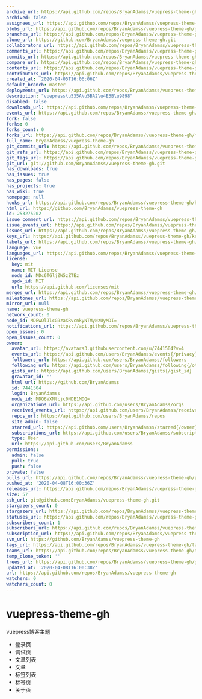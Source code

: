 ```yaml
---
archive_url: https://api.github.com/repos/BryanAdamss/vuepress-theme-gh/{archive_format}{/ref}
archived: false
assignees_url: https://api.github.com/repos/BryanAdamss/vuepress-theme-gh/assignees{/user}
blobs_url: https://api.github.com/repos/BryanAdamss/vuepress-theme-gh/git/blobs{/sha}
branches_url: https://api.github.com/repos/BryanAdamss/vuepress-theme-gh/branches{/branch}
clone_url: https://github.com/BryanAdamss/vuepress-theme-gh.git
collaborators_url: https://api.github.com/repos/BryanAdamss/vuepress-theme-gh/collaborators{/collaborator}
comments_url: https://api.github.com/repos/BryanAdamss/vuepress-theme-gh/comments{/number}
commits_url: https://api.github.com/repos/BryanAdamss/vuepress-theme-gh/commits{/sha}
compare_url: https://api.github.com/repos/BryanAdamss/vuepress-theme-gh/compare/{base}...{head}
contents_url: https://api.github.com/repos/BryanAdamss/vuepress-theme-gh/contents/{+path}
contributors_url: https://api.github.com/repos/BryanAdamss/vuepress-theme-gh/contributors
created_at: '2020-04-05T16:06:06Z'
default_branch: master
deployments_url: https://api.github.com/repos/BryanAdamss/vuepress-theme-gh/deployments
description: "vuepress\u535A\u5BA2\u4E3B\u9898"
disabled: false
downloads_url: https://api.github.com/repos/BryanAdamss/vuepress-theme-gh/downloads
events_url: https://api.github.com/repos/BryanAdamss/vuepress-theme-gh/events
fork: false
forks: 0
forks_count: 0
forks_url: https://api.github.com/repos/BryanAdamss/vuepress-theme-gh/forks
full_name: BryanAdamss/vuepress-theme-gh
git_commits_url: https://api.github.com/repos/BryanAdamss/vuepress-theme-gh/git/commits{/sha}
git_refs_url: https://api.github.com/repos/BryanAdamss/vuepress-theme-gh/git/refs{/sha}
git_tags_url: https://api.github.com/repos/BryanAdamss/vuepress-theme-gh/git/tags{/sha}
git_url: git://github.com/BryanAdamss/vuepress-theme-gh.git
has_downloads: true
has_issues: true
has_pages: false
has_projects: true
has_wiki: true
homepage: null
hooks_url: https://api.github.com/repos/BryanAdamss/vuepress-theme-gh/hooks
html_url: https://github.com/BryanAdamss/vuepress-theme-gh
id: 253275202
issue_comment_url: https://api.github.com/repos/BryanAdamss/vuepress-theme-gh/issues/comments{/number}
issue_events_url: https://api.github.com/repos/BryanAdamss/vuepress-theme-gh/issues/events{/number}
issues_url: https://api.github.com/repos/BryanAdamss/vuepress-theme-gh/issues{/number}
keys_url: https://api.github.com/repos/BryanAdamss/vuepress-theme-gh/keys{/key_id}
labels_url: https://api.github.com/repos/BryanAdamss/vuepress-theme-gh/labels{/name}
language: Vue
languages_url: https://api.github.com/repos/BryanAdamss/vuepress-theme-gh/languages
license:
  key: mit
  name: MIT License
  node_id: MDc6TGljZW5zZTEz
  spdx_id: MIT
  url: https://api.github.com/licenses/mit
merges_url: https://api.github.com/repos/BryanAdamss/vuepress-theme-gh/merges
milestones_url: https://api.github.com/repos/BryanAdamss/vuepress-theme-gh/milestones{/number}
mirror_url: null
name: vuepress-theme-gh
network_count: 0
node_id: MDEwOlJlcG9zaXRvcnkyNTMyNzUyMDI=
notifications_url: https://api.github.com/repos/BryanAdamss/vuepress-theme-gh/notifications{?since,all,participating}
open_issues: 0
open_issues_count: 0
owner:
  avatar_url: https://avatars3.githubusercontent.com/u/7441504?v=4
  events_url: https://api.github.com/users/BryanAdamss/events{/privacy}
  followers_url: https://api.github.com/users/BryanAdamss/followers
  following_url: https://api.github.com/users/BryanAdamss/following{/other_user}
  gists_url: https://api.github.com/users/BryanAdamss/gists{/gist_id}
  gravatar_id: ''
  html_url: https://github.com/BryanAdamss
  id: 7441504
  login: BryanAdamss
  node_id: MDQ6VXNlcjc0NDE1MDQ=
  organizations_url: https://api.github.com/users/BryanAdamss/orgs
  received_events_url: https://api.github.com/users/BryanAdamss/received_events
  repos_url: https://api.github.com/users/BryanAdamss/repos
  site_admin: false
  starred_url: https://api.github.com/users/BryanAdamss/starred{/owner}{/repo}
  subscriptions_url: https://api.github.com/users/BryanAdamss/subscriptions
  type: User
  url: https://api.github.com/users/BryanAdamss
permissions:
  admin: false
  pull: true
  push: false
private: false
pulls_url: https://api.github.com/repos/BryanAdamss/vuepress-theme-gh/pulls{/number}
pushed_at: '2020-04-08T16:00:36Z'
releases_url: https://api.github.com/repos/BryanAdamss/vuepress-theme-gh/releases{/id}
size: 57
ssh_url: git@github.com:BryanAdamss/vuepress-theme-gh.git
stargazers_count: 0
stargazers_url: https://api.github.com/repos/BryanAdamss/vuepress-theme-gh/stargazers
statuses_url: https://api.github.com/repos/BryanAdamss/vuepress-theme-gh/statuses/{sha}
subscribers_count: 1
subscribers_url: https://api.github.com/repos/BryanAdamss/vuepress-theme-gh/subscribers
subscription_url: https://api.github.com/repos/BryanAdamss/vuepress-theme-gh/subscription
svn_url: https://github.com/BryanAdamss/vuepress-theme-gh
tags_url: https://api.github.com/repos/BryanAdamss/vuepress-theme-gh/tags
teams_url: https://api.github.com/repos/BryanAdamss/vuepress-theme-gh/teams
temp_clone_token: ''
trees_url: https://api.github.com/repos/BryanAdamss/vuepress-theme-gh/git/trees{/sha}
updated_at: '2020-04-08T16:00:38Z'
url: https://api.github.com/repos/BryanAdamss/vuepress-theme-gh
watchers: 0
watchers_count: 0
---
```


# vuepress-theme-gh
vuepress博客主题


- 登录页
- 调试页
- 文章列表
- 文章
- 标签列表
- 标签页
- 关于页